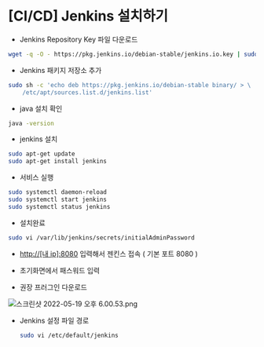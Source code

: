 # [CI/CD] Jenkins 설치하기

- Jenkins Repository Key 파일 다운로드

```bash
wget -q -O - https://pkg.jenkins.io/debian-stable/jenkins.io.key | sudo apt-key add -
```

- Jenkins 패키지 저장소 추가

```bash
sudo sh -c 'echo deb https://pkg.jenkins.io/debian-stable binary/ > \
    /etc/apt/sources.list.d/jenkins.list'
```

- java 설치 확인

```bash
java -version
```

- jenkins 설치

```bash
sudo apt-get update
sudo apt-get install jenkins
```

- 서비스 실행

```bash
sudo systemctl daemon-reload
sudo systemctl start jenkins
sudo systemctl status jenkins
```

- 설치완료

```bash
sudo vi /var/lib/jenkins/secrets/initialAdminPassword
```

  -  [http://[내 ip]:8080](http://54.180.90.61:8080/) 입력해서 젠킨스 접속 ( 기본 포트 8080 )

  - 초기화면에서 패스워드 입력

  - 권장 프러그인 다운로드 

![스크린샷 2022-05-19 오후 6.00.53.png](%5BCI%20CD%5D%20Jenkins%20%E1%84%89%E1%85%A5%E1%86%AF%E1%84%8E%E1%85%B5%E1%84%92%E1%85%A1%E1%84%80%E1%85%B5%20da0b3ee24f8c46fd83eac927b313a6d5/%E1%84%89%E1%85%B3%E1%84%8F%E1%85%B3%E1%84%85%E1%85%B5%E1%86%AB%E1%84%89%E1%85%A3%E1%86%BA_2022-05-19_%E1%84%8B%E1%85%A9%E1%84%92%E1%85%AE_6.00.53.png)

- Jenkins 설정 파일 경로
    
    ```bash
    sudo vi /etc/default/jenkins
    ```